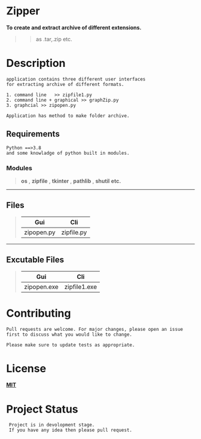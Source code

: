 # **Zipper**
**To create and extract archive of different extensions.**

>>as .tar,.zip etc.

# Description
	application contains three different user interfaces 
    for extracting archive of different formats.
    
	1. command line   >> zipfile1.py
	2. command line + graphical >> graphZip.py
	3. graphcial >> zipopen.py

    Application has method to make folder archive.




## Requirements 
    Python ==>3.8
    and some knowladge of python built in modules.
### Modules  
> **os** ,
> **zipfile** ,
> **tkinter**  ,
> **pathlib**  ,
>**shutil** 
>**etc.** 

****


## Files
>|**Gui**        | **Cli**       | 
>|-----------|-----------|
>|zipopen.py| zipfile.py|

****
## **Excutable Files**
>   |**Gui**         | **Cli**              | 
>   |------------|-----------------|
>  |zipopen.exe| zipfile1.exe    | 

# Contributing
    Pull requests are welcome. For major changes, please open an issue first to discuss what you would like to change.

    Please make sure to update tests as appropriate.


# License

**[MIT](https://choosealicense.com/licenses/mit/)**

# Project Status 
     Project is in devolopment stage. 
     If you have any idea then please pull request.

                                                   

